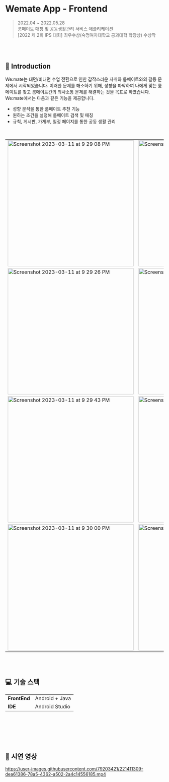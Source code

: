 # Wemate App - Frontend
> 2022.04 ~ 2022.05.28 <br>
룸메이트 매칭 및 공동생활관리 서비스 애플리케이션<br>
[2022 제 2회 IPS 대회] 최우수상(숙명여자대학교 공과대학 학장상) 수상작

<br><br>
## 📌 Introduction
We:mate는 대면/비대면 수업 전환으로 인한 갑작스러운 자취와 룸메이트와의 갈등 문제에서 시작되었습니다. 
이러한 문제를 해소하기 위해, 성향을 파악하여 나에게 맞는 룸메이트를 찾고 룸메이트간의 의사소통 문제를 해결하는 것을 목표로 하였습니다. We:mate에서는 다음과 같은 기능을 제공합니다.

- 성향 분석을 통한 룸메이트 추천 기능
- 원하는 조건을 설정해 룸메이트 검색 및 매칭
- 규칙, 게시판, 가계부, 일정 페이지를 통한 공동 생활 관리

<br>
<table>
  <tr>
    <td><img width="400" alt="Screenshot 2023-03-11 at 9 29 08 PM" src="https://user-images.githubusercontent.com/79203421/224493904-2d937a1d-05df-4f6a-805e-37e38031fab9.png"></td>
    <td><img width="400" alt="Screenshot 2023-03-11 at 9 29 18 PM" src="https://user-images.githubusercontent.com/79203421/224493920-30fdf1cd-5286-458a-be6b-c5d00bd8cc6a.png"></td>
  </tr>
  <tr>
    <td><img width="400" alt="Screenshot 2023-03-11 at 9 29 26 PM" src="https://user-images.githubusercontent.com/79203421/224493918-9b2aea3b-8133-426b-b561-e57916e1698a.png"></td>
    <td><img width="400" alt="Screenshot 2023-03-11 at 9 29 35 PM" src="https://user-images.githubusercontent.com/79203421/224493916-d48248d6-4d0c-45c4-8417-30e026ed6e7a.png"></td>
  </tr>
  <tr>
    <td><img width="400" alt="Screenshot 2023-03-11 at 9 29 43 PM" src="https://user-images.githubusercontent.com/79203421/224493913-54421c31-9c05-4aa0-ab1a-0c609167cd15.png"></td>
    <td><img width="400" alt="Screenshot 2023-03-11 at 9 29 51 PM" src="https://user-images.githubusercontent.com/79203421/224493912-3e39797d-3cda-4465-8615-38e76d4ff7e2.png"></td>
  </tr>
  <tr>
    <td><img width="400" alt="Screenshot 2023-03-11 at 9 30 00 PM" src="https://user-images.githubusercontent.com/79203421/224493911-ca48b603-64d6-413c-ae32-b51ced8e5218.png"></td>
    <td><img width="400" alt="Screenshot 2023-03-11 at 9 30 09 PM" src="https://user-images.githubusercontent.com/79203421/224493909-4c89183c-15f5-40f6-8158-78641b05b1ea.png"></td>
    
  </tr>
</table>
  

<br><br>
## 💻 기술 스택
<table class="tg">
<tbody>
  <tr>
    <td><b>FrontEnd</b></td>
        <td>
          Android + Java
        </td>
  </tr>
  <tr>
    <td><b>IDE</b></td>
      <td>
        Android Studio
      </td>
  </tr>
</tbody>
</table>
<br><br>
 

<br><br>
## 🎥 시연 영상

https://user-images.githubusercontent.com/79203421/221411309-dea61386-78a5-4362-a502-2a4c14556185.mp4

